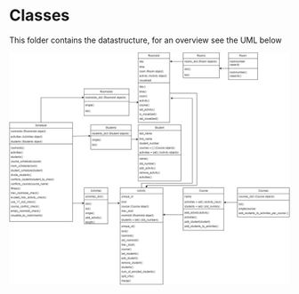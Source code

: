 # Classes

This folder contains the datastructure, for an overview see the UML below

![UML Diagram](../../doc/ClassesUML.png)
